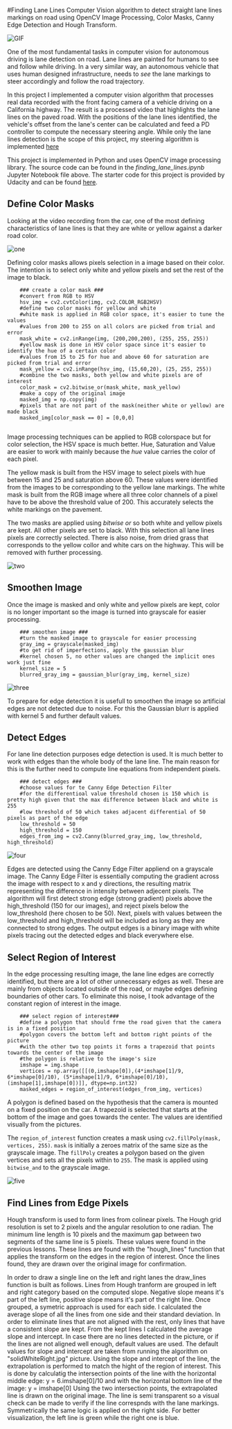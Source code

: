 #Finding Lane Lines 
Computer Vision algorithm to detect straight lane lines markings on road using OpenCV Image Processing, Color Masks, Canny Edge Detection and Hough Transform. 


![GIF](test_images_output/lanelines.gif)

One of the most fundamental tasks in computer vision for autonomous driving is lane detection on road. Lane lines are painted for humans to see and follow while driving. In a very similar way, an autonomous vehicle that uses human designed infrastructure, needs to *see* the lane markings to steer accordingly and follow the road trajectory.

In this project I implemented a computer vision algorithm that processes real data recorded with the front facing camera of a vehicle driving on a California highway.
The result is a processed video that highlights the lane lines on the paved road. With the positions of the lane lines identified, the vehicle's offset from the lane's center can be calculated and feed a PD controller to compute the necessary steering angle. While only the lane lines detection is the scope of this project, my steering algorithm is implemented [here](https://github.com/OanaGaskey/PID-Controller)  
 
This project is implemented in Python and uses OpenCV image processing library. The source code can be found in the *finding_lane_lines.ipynb* Jupyter Notebook file above. 
The starter code for this project is provided by Udacity and can be found [here](https://github.com/udacity/CarND-LaneLines-P1).



## Define Color Masks

Looking at the video recording from the car, one of the most defining characteristics of lane lines is that they are white or yellow against a darker road color.

![one](test_images_output/1.JPG)


Defining color masks allows pixels selection in a image based on their color. The intention is to select only white and yellow pixels and set the rest of the image to black.


```
    ### create a color mask ###
    #convert from RGB to HSV
    hsv_img = cv2.cvtColor(img, cv2.COLOR_RGB2HSV)
    #define two color masks for yellow and white
    #white mask is applied in RGB color space, it's easier to tune the values
    #values from 200 to 255 on all colors are picked from trial and error
    mask_white = cv2.inRange(img, (200,200,200), (255, 255, 255))
    #yellow mask is done in HSV color space since it's easier to identify the hue of a certain color
    #values from 15 to 25 for hue and above 60 for saturation are picked from trial and error
    mask_yellow = cv2.inRange(hsv_img, (15,60,20), (25, 255, 255))
    #combine the two masks, both yellow and white pixels are of interest
    color_mask = cv2.bitwise_or(mask_white, mask_yellow)
    #make a copy of the original image
    masked_img = np.copy(img)
    #pixels that are not part of the mask(neither white or yellow) are made black
    masked_img[color_mask == 0] = [0,0,0]
    
```

Image processing techniques can be applied to RGB colorspace but for color selection, the HSV space is much better. Hue, Saturation and Value are easier to work with mainly because the *hue* value carries the color of each pixel.

The yellow mask is built from the HSV image to select pixels with hue between 15 and 25 and saturation above 60. These values were identified from the images to be corresponding to the yellow lane markings.
The white mask is built from the RGB image where all three color channels of a pixel have to be above 
the threshold value of 200. This accurately selects the white markings on the pavement.

The two masks are applied using *bitwise or* so both white and yellow pixels are kept. All other pixels are set to black. With this selection all lane lines pixels are correctly selected. There is also noise, from dried grass that corresponds to the yellow collor and white cars on the highway. This will be removed with further processing.

![two](test_images_output/2.JPG)


## Smoothen Image

Once the image is masked and only white and yellow pixels are kept, color is no longer important so the image is turned into grayscale for easier processing.  

```
    ### smoothen image ###
    #turn the masked image to grayscale for easier processing
    gray_img = grayscale(masked_img)
    #to get rid of imperfections, apply the gaussian blur
    #kernel chosen 5, no other values are changed the implicit ones work just fine
    kernel_size = 5
    blurred_gray_img = gaussian_blur(gray_img, kernel_size)
```


![three](test_images_output/3.JPG)


To prepare for edge detection it is usefull to smoothen the image so artificial edges are not detected due to noise. For this the Gaussian blurr is applied with kernel 5 and further default values.


## Detect Edges

For lane line detection purposes edge detection is used. It is much better to work with edges than the whole body of the lane line. The main reason for this is the further need to compute line equations from independent pixels. 

```
    ### detect edges ###
    #choose values for te Canny Edge Detection Filter
    #for the differentioal value threshold chosen is 150 which is pretty high given that the max difference between black and white is 255
    #low threshold of 50 which takes adjacent differential of 50 pixels as part of the edge
    low_threshold = 50
    high_threshold = 150
    edges_from_img = cv2.Canny(blurred_gray_img, low_threshold, high_threshold)
```

![four](test_images_output/4.JPG)


Edges are detected using the Canny Edge Filter appliend on a grayscale image. The Canny Edge Filter is essentially computing the gradient across the image with respect to x and y directions, the resulting matrix representing the difference in intensity between adjecent pixels.
The algorithm will first detect strong edge (strong gradient) pixels above the high_threshold (150 for our images), and reject pixels below the low_threshold (here chosen to be 50). Next, pixels with values between the low_threshold and high_threshold will be included as long as they are connected to strong edges. The output edges is a binary image with white pixels tracing out the detected edges and black everywhere else.


## Select Region of Interest

In the edge processing resulting image, the lane line edges are correctly identified, but there are a lot of other unnecessary edges as well. These are mainly from objects located outside of the road, or maybe edges defining boundaries of other cars. To eliminate this noise, I took advantage of the constant region of interest in the image.

```
    ### select region of interest###
    #define a polygon that should frme the road given that the camera is in a fixed position
    #polygon covers the bottom left and bottom right points of the picture
    #with the other two top points it forms a trapezoid that points towards the center of the image
    #the polygon is relative to the image's size
    imshape = img.shape
    vertices = np.array([[(0,imshape[0]),(4*imshape[1]/9, 6*imshape[0]/10), (5*imshape[1]/9, 6*imshape[0]/10), (imshape[1],imshape[0])]], dtype=np.int32)
    masked_edges = region_of_interest(edges_from_img, vertices)
```

A polygon is defined based on the hypothesis that the camera is mounted on a fixed position on the car. A trapezoid is selected that starts at the bottom of the image and goes towards the center. The values are identified visually from the pictures.

The `region_of_interest` function creates a mask using `cv2.fillPoly(mask, vertices, 255)`. `mask` is initially a zeroes matrix of the same size as the grayscale image. The `fillPoly` creates a polygon based on the given vertices and sets all the pixels within to `255`. The mask is applied using `bitwise_and` to the grayscale image.


![five](test_images_output/5.JPG)


## Find Lines from Edge Pixels
Hough transform is used to form lines from colinear pixels. The Hough grid resolution is set to 2 pixels and the angular resolution to one radian. The minimum line length is 10 pixels and the maximum gap between two segments of the same line is 5 pixels. These values were found in the previous lessons. These lines are found with the "hough_lines" function that applies the transform on the edges in the region of interest.
Once the lines found, they are drawn over the original image for confirmation.


In order to draw a single line on the left and right lanes the draw_lines function is built as follows. Lines from Hough tranform are grouped in left and right category based on the computed slope. Negative slope means it's part of the left line, positive slope means it's part of the right line. Once grouped, a symetric approach is used for each side. I calculated the average slope of all the lines from one side and their standard deviation. In order to eliminate lines that are not aligned with the rest, only lines that have a consistent slope are kept. From the kept lines I calculated the average slope and intercept.
In case there are no lines detected in the picture, or if the lines are not aligned well enough, default values are used. The default values for slope and intercept are taken from running the algorithm on "solidWhiteRight.jpg" picture.
Using the slope and intercept of the line, the extrapolation is performed to match the hight of the region of interest. This is done by calculatig the intersection points of the line with the horizontal middle edge: y = 6.imshape[0]/10 and with the horizontal bottom line of  the image: y = imshape[0]
Using the two intersection points, the extrapolated line is drawn on the original image. The line is semi transparent so a visual check can be made to verify if the line correspnds with the lane markings. Symmetrically the same logic is applied on the right side.
For better visualization, the left line is green while the right one is blue.
 




